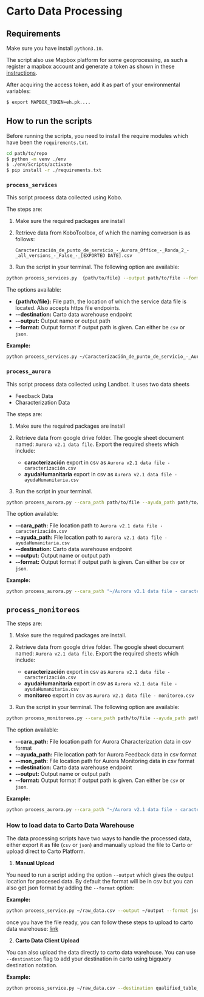 # Carto Data Processing

## Requirements

Make sure you have install `python3.10`.

The script also use Mapbox platform for some geoprocessing, as such a register a mapbox account and generate a token as shown in these [instructions](https://docs.mapbox.com/help/getting-started/).

After acquiring the access token, add it as part of your environmental variables:

```Bash
$ export MAPBOX_TOKEN=eh.pk....
```

## How to run the scripts

Before running the scripts, you need to install the require modules which have been the `requirements.txt`.

```Bash
cd path/to/repo
$ python -m venv ./env
$ ./env/Scripts/activate
$ pip install -r ./requirements.txt
```

### `process_services`

This script process data collected using Kobo.

The steps are:

1. Make sure the required packages are install
2. Retrieve data from KoboToolbox, of which the naming converson is as follows:

   `Caracterización_de_punto_de_servicio_-_Aurora_Office_-_Ronda_2_-_all_versions_-_False_-_[EXPORTED DATE].csv`

3. Run the script in your terminal. The following option are available:

```Bash
python process_services.py  {path/to/file} --output path/to/file --format csv
```

The options available:

- **{path/to/file}:** File path, the location of which the service data file is located. Also accepts https file endpoints.
- **--destination:** Carto data warehouse endpoint
- **--output:** Output name or output path
- **--format:** Output format if output path is given. Can either be `csv` or `json`.

**Example:**

```Bash
python process_services.py ~/Caracterización_de_punto_de_servicio_-_Aurora_Office_-_Ronda_2_-_all_versions_-_False_-_2023-11-28-13-59-47.csv --output ~/services_round_2 --format csv
```

### `process_aurora`

This script process data collected using Landbot. It uses two data sheets

- Feedback Data
- Characterization Data

The steps are:

1. Make sure the required packages are install
2. Retrieve data from google drive folder. The google sheet document named: `Aurora v2.1 data file`. Export the required sheets which include:

   - **caracterización** export in csv as `Aurora v2.1 data file - caracterización.csv`
   - **ayudaHumanitaria** export in csv as `Aurora v2.1 data file - ayudaHumanitaria.csv`

3. Run the script in your terminal.

```Bash
python process_aurora.py --cara_path path/to/file --ayuda_path path/to/file --output path/to/file --format csv
```

The option available:

- **--cara_path:** File location path to `Aurora v2.1 data file - caracterización.csv`
- **--ayuda_path:** File location path to `Aurora v2.1 data file - ayudaHumanitaria.csv`
- **--destination:** Carto data warehouse endpoint
- **--output:** Output name or output path
- **--format:** Output format if output path is given. Can either be `csv` or `json`.

**Example:**

```Bash
python process_aurora.py --cara_path "~/Aurora v2.1 data file - caracterización.csv" --ayuda_path "~/Aurora v2.1 data file - ayudaHumanitaria.csv" --output path/to/file --format csv
```

## `process_monitoreos`

The steps are:

1. Make sure the required packages are install.
2. Retrieve data from google drive folder. The google sheet document named: `Aurora v2.1 data file`. Export the required sheets which include:

   - **caracterización** export in csv as `Aurora v2.1 data file - caracterización.csv`
   - **ayudaHumanitaria** export in csv as `Aurora v2.1 data file - ayudaHumanitaria.csv`
   - **monitoreo** export in csv as `Aurora v2.1 data file - monitoreo.csv`

3. Run the script in your terminal. The following option are available:

```Bash
python process_monitoreos.py --cara_path path/to/file --ayuda_path path/to/file --mon_path path/to/file --output path/to/file --format csv
```

The option available:

- **--cara_path:** File location path for Aurora Characterization data in csv format
- **--ayuda_path:** File location path for Aurora Feedback data in csv format
- **--mon_path:** File location path for Aurora Monitoring data in csv format
- **--destination:** Carto data warehouse endpoint
- **--output:** Output name or output path
- **--format:** Output format if output path is given. Can either be `csv` or `json`.

**Example:**

```Bash
python process_aurora.py --cara_path "~/Aurora v2.1 data file - caracterización.csv" --ayuda_path "~/Aurora v2.1 data file - ayudaHumanitaria.csv" --mon_path "~/Aurora v2.1 data file - monitoreo.csv" --output path/to/file --format csv
```

### How to load data to Carto Data Warehouse

The data processing scripts have two ways to handle the processed data, either export it as file (`csv` or `json`) and manually upload the file to Carto or upload direct to Carto Platform.

1. **Manual Upload**

You need to run a script adding the option `--output` which gives the output location for procesed data. By default the format will be in csv but you can also get json format by adding the `--format` option:

**Example:**

```Bash
python process_service.py ~/raw_data.csv --output ~/output --format json
```

once you have the file ready, you can follow these steps to upload to carto data warehouse: [link](https://docs.carto.com/carto-user-manual/data-explorer/importing-data#how-to-import-data)

2. **Carto Data Client Upload**

You can also upload the data directly to carto data warehouse. You can use `--destination` flag to add your destination in carto using bigquery destination notation.

**Example:**

```Bash
python process_service.py ~/raw_data.csv --destination qualified_table_name
```
